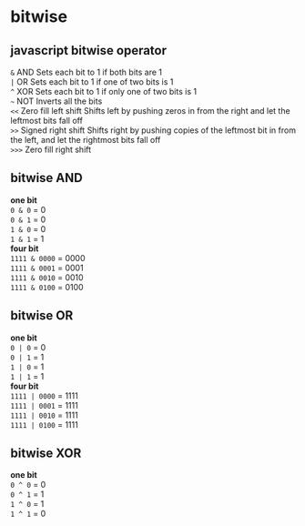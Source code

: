 # bitwise 

## javascript bitwise operator

```&```	AND	Sets each bit to 1 if both bits are 1\
```|```	OR	Sets each bit to 1 if one of two bits is 1\
```^```	XOR	Sets each bit to 1 if only one of two bits is 1\
```~```	NOT	Inverts all the bits\
```<<```	Zero fill left shift	Shifts left by pushing zeros in from the right and let the leftmost bits fall off\
```>>```	Signed right shift	Shifts right by pushing copies of the leftmost bit in from the left, and let the rightmost bits fall off\
```>>>```	Zero fill right shift

## bitwise AND
**one bit**\
```0 & 0```	 = 0\
```0 & 1```	 = 0\
```1 & 0```	 = 0\
```1 & 1```	 = 1\
**four bit**\
```1111 & 0000```	 = 0000\
```1111 & 0001```	 = 0001\
```1111 & 0010```	 = 0010\
```1111 & 0100```	 = 0100

## bitwise OR
**one bit**\
```0 | 0```	 = 0\
```0 | 1```	 = 1\
```1 | 0```	 = 1\
```1 | 1```	 = 1\
**four bit**\
```1111 | 0000```	 = 1111\
```1111 | 0001```	 = 1111\
```1111 | 0010```	 = 1111\
```1111 | 0100```	 = 1111

## bitwise XOR
**one bit**\
```0 ^ 0```	 = 0\
```0 ^ 1```	 = 1\
```1 ^ 0```	 = 1\
```1 ^ 1```	 = 0

